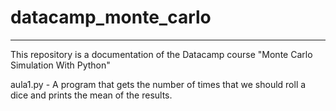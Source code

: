 # datacamp_monte_carlo
---

This repository is a documentation of the Datacamp course "Monte Carlo Simulation With Python"

aula1.py - A program that gets the number of times that we should roll a dice and prints the mean of the results.
